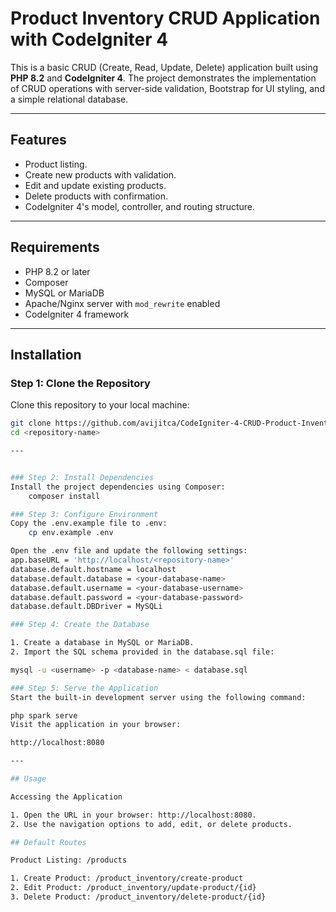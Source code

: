 # Product Inventory CRUD Application with CodeIgniter 4

This is a basic CRUD (Create, Read, Update, Delete) application built using **PHP 8.2** and **CodeIgniter 4**. The project demonstrates the implementation of CRUD operations with server-side validation, Bootstrap for UI styling, and a simple relational database.

---

## Features
- Product listing.
- Create new products with validation.
- Edit and update existing products.
- Delete products with confirmation.
- CodeIgniter 4's model, controller, and routing structure.

---

## Requirements
- PHP 8.2 or later
- Composer
- MySQL or MariaDB
- Apache/Nginx server with `mod_rewrite` enabled
- CodeIgniter 4 framework

---

## Installation

### Step 1: Clone the Repository
Clone this repository to your local machine:
```bash
git clone https://github.com/avijitca/CodeIgniter-4-CRUD-Product-Inventory.git
cd <repository-name>

---


### Step 2: Install Dependencies
Install the project dependencies using Composer:
	composer install

### Step 3: Configure Environment
Copy the .env.example file to .env:
	cp env.example .env

Open the .env file and update the following settings:
app.baseURL = 'http://localhost/<repository-name>'
database.default.hostname = localhost
database.default.database = <your-database-name>
database.default.username = <your-database-username>
database.default.password = <your-database-password>
database.default.DBDriver = MySQLi

### Step 4: Create the Database

1. Create a database in MySQL or MariaDB.
2. Import the SQL schema provided in the database.sql file:

mysql -u <username> -p <database-name> < database.sql

###	Step 5: Serve the Application
Start the built-in development server using the following command:

php spark serve
Visit the application in your browser:

http://localhost:8080

---

## Usage

Accessing the Application

1. Open the URL in your browser: http://localhost:8080.
2. Use the navigation options to add, edit, or delete products.

## Default Routes

Product Listing: /products

1. Create Product: /product_inventory/create-product
2. Edit Product: /product_inventory/update-product/{id}
3. Delete Product: /product_inventory/delete-product/{id}
